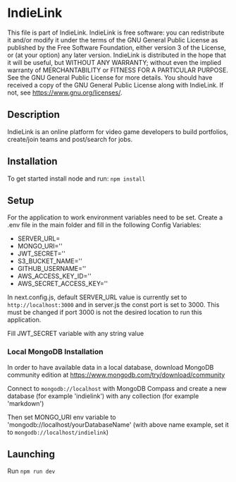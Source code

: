 # IndieLink

This file is part of IndieLink.
IndieLink is free software: you can redistribute it and/or modify it under the terms of the GNU General Public License as published by the Free Software Foundation, either version 3 of the License, or (at your option) any later version. IndieLink is distributed in the hope that it will be useful, but WITHOUT ANY WARRANTY; without even the implied warranty of MERCHANTABILITY or FITNESS FOR A PARTICULAR PURPOSE.  See the GNU General Public License for more details. You should have received a copy of the GNU General Public License along with IndieLink.  If not, see <https://www.gnu.org/licenses/>.

## Description

IndieLink is an online platform for video game developers to build portfolios, create/join teams and post/search for jobs.

## Installation

To get started install node and run:
`npm install`

## Setup

For the application to work environment variables need to be set.
Create a .env file in the main folder and fill in the following Config Variables:

- SERVER_URL=
- MONGO_URI=''
- JWT_SECRET=''
- S3_BUCKET_NAME=''
- GITHUB_USERNAME=''
- AWS_ACCESS_KEY_ID=''
- AWS_SECRET_ACCESS_KEY=''

In next.config.js, default SERVER_URL value is currently set to `http://localhost:3000` and in server.js the const port is set to 3000.
This must be changed if port 3000 is not the desired location to run this application.

Fill JWT_SECRET variable with any string value

### Local MongoDB Installation
In order to have available data in a local database, download MongoDB community edition at https://www.mongodb.com/try/download/community

Connect to `mongodb://localhost` with MongoDB Compass and create a new database (for example 'indielink') with any collection (for example 'markdown')

Then set MONGO_URI env variable to 'mongodb://localhost/yourDatabaseName' (with above name example, set it to `mongodb://localhost/indielink`)

## Launching
Run `npm run dev`